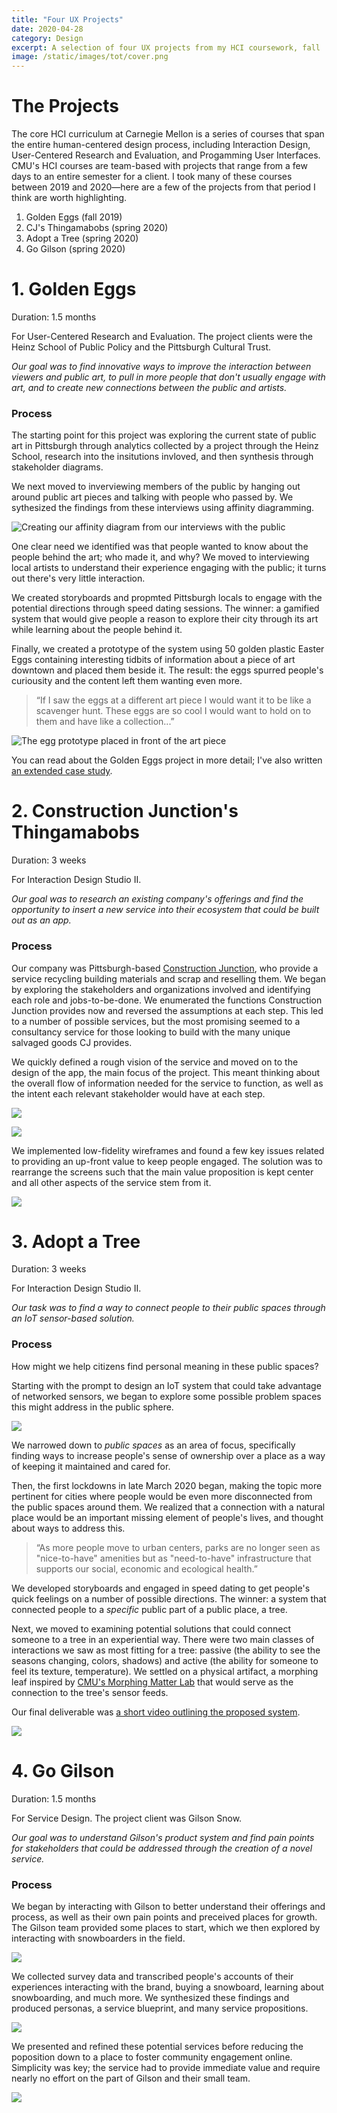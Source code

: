 ```yaml
---
title: "Four UX Projects"
date: 2020-04-28
category: Design
excerpt: A selection of four UX projects from my HCI coursework, fall '19 through spring '20.
image: /static/images/tot/cover.png
---
```


# The Projects

The core HCI curriculum at Carnegie Mellon is a series of courses that span the entire human-centered design process, including Interaction Design, User-Centered Research and Evaluation, and Progamming User Interfaces. CMU's HCI courses are team-based with projects that range from a few days to an entire semester for a client. I took many of these courses between 2019 and 2020—here are a few of the projects from that period I think are worth highlighting.

1. Golden Eggs (fall 2019)
2. CJ's Thingamabobs (spring 2020)
3. Adopt a Tree (spring 2020)
4. Go Gilson (spring 2020)

# 1. Golden Eggs

Duration: 1.5 months

For User-Centered Research and Evaluation. The project clients were the Heinz School of Public Policy and the Pittsburgh Cultural Trust.

_Our goal was to find innovative ways to improve the interaction between viewers and public art, to pull in more people that don't usually engage with art, and to create new connections between the public and artists._

### Process

The starting point for this project was exploring the current state of public art in Pittsburgh through analytics collected by a project through the Heinz School, research into the insitutions invloved, and then synthesis through stakeholder diagrams.

We next moved to inverviewing members of the public by hanging out around public art pieces and talking with people who passed by. We sythesized the findings from these interviews using affinity diagramming.

![Creating our affinity diagram from our interviews with the public](/static/images/golden-eggs/affinity.jpg)

One clear need we identified was that people wanted to know about the people behind the art; who made it, and why? We moved to interviewing local artists to understand their experience engaging with the public; it turns out there's very little interaction.

We created storyboards and propmted Pittsburgh locals to engage with the potential directions through speed dating sessions. The winner: a gamified system that would give people a reason to explore their city through its art while learning about the people behind it.

Finally, we created a prototype of the system using 50 golden plastic Easter Eggs containing interesting tidbits of information about a piece of art downtown and placed them beside it. The result: the eggs spurred people's curiousity and the content left them wanting even more.

> “If I saw the eggs at a different art piece I would want it to be like a scavenger hunt. These eggs are so cool I would want to hold on to them and have like a collection...”

![The egg prototype placed in front of the art piece](/static/images/golden-eggs/eggs.jpg)

You can read about the Golden Eggs project in more detail; I've also written [an extended case study](/projects/golden-eggs).

# 2. Construction Junction's Thingamabobs

Duration: 3 weeks

For Interaction Design Studio II.

_Our goal was to research an existing company's offerings and find the opportunity to insert a new service into their ecosystem that could be built out as an app._

### Process

Our company was Pittsburgh-based [Construction Junction](https://www.cjreuse.org/), who provide a service recycling building materials and scrap and reselling them. We began by exploring the stakeholders and organizations involved and identifying each role and jobs-to-be-done. We enumerated the functions Construction Junction provides now and reversed the assumptions at each step. This led to a number of possible services, but the most promising seemed to a consultancy service for those looking to build with the many unique salvaged goods CJ provides.

We quickly defined a rough vision of the service and moved on to the design of the app, the main focus of the project. This meant thinking about the overall flow of information needed for the service to function, as well as the intent each relevant stakeholder would have at each step.

![](/static/images/ux-19-20/workflow-rough.png)

![](/static/images/ux-19-20/workflow.png)

We implemented low-fidelity wireframes and found a few key issues related to providing an up-front value to keep people engaged. The solution was to rearrange the screens such that the main value proposition is kept center and all other aspects of the service stem from it.

![](/static/images/ux-19-20/mid.png)

# 3. Adopt a Tree

Duration: 3 weeks

For Interaction Design Studio II.

_Our task was to find a way to connect people to their public spaces through an IoT sensor-based solution._

### Process

How might we help citizens find personal meaning in these public spaces?

Starting with the prompt to design an IoT system that could take advantage of networked sensors, we began to explore some possible problem spaces this might address in the public sphere.

![](/static/images/ux-19-20/iot-whiteboard.png)

We narrowed down to _public spaces_ as an area of focus, specifically finding ways to increase people's sense of ownership over a place as a way of keeping it maintained and cared for.

Then, the first lockdowns in late March 2020 began, making the topic more pertinent for cities where people would be even more disconnected from the public spaces around them. We realized that a connection with a natural place would be an important missing element of people's lives, and thought about ways to address this.

> “As more people move to urban centers, parks are no longer seen as "nice-to-have" amenities but as "need-to-have" infrastructure that supports our social, economic and ecological health.”

We developed storyboards and engaged in speed dating to get people's quick feelings on a number of possible directions. The winner: a system that connected people to a _specific_ public part of a public place, a tree.

Next, we moved to examining potential solutions that could connect someone to a tree in an experiential way. There were two main classes of interactions we saw as most fitting for a tree: passive (the ability to see the seasons changing, colors, shadows) and active (the ability for someone to feel its texture, temperature). We settled on a physical artifact, a morphing leaf inspired by [CMU's Morphing Matter Lab](https://www.morphingmatter.cs.cmu.edu/) that would serve as the connection to the tree's sensor feeds.

Our final deliverable was [a short video outlining the proposed system](https://drive.google.com/file/d/15fbdN1YNqW6O4AvVo79xzHvNde9XqKBC/view?usp=sharing).

![](/static/images/ux-19-20/leaf.png)

# 4. Go Gilson

Duration: 1.5 months

For Service Design. The project client was Gilson Snow.

_Our goal was to understand Gilson's product system and find pain points for stakeholders that could be addressed through the creation of a novel service._

### Process

We began by interacting with Gilson to better understand their offerings and process, as well as their own pain points and preceived places for growth. The Gilson team provided some places to start, which we then explored by interacting with snowboarders in the field.

![](/static/images/ux-19-20/survey.png)

We collected survey data and transcribed people's accounts of their experiences interacting with the brand, buying a snowboard, learning about snowboarding, and much more. We synthesized these findings and produced personas, a service blueprint, and many service propositions.

![](/static/images/ux-19-20/propositions.png)

We presented and refined these potential services before reducing the poposition down to a place to foster community engagement online. Simplicity was key; the service had to provide immediate value and require nearly no effort on the part of Gilson and their small team.

![](/static/images/ux-19-20/gilson.png)
